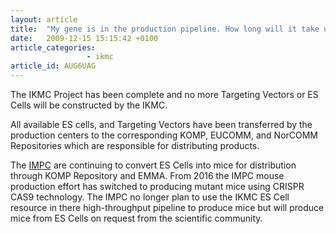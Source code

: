 ```yaml
---
layout: article
title:  "My gene is in the production pipeline. How long will it take until vectors, mutant ES cells, mutant mice are available?"
date:   2009-12-15 15:15:42 +0100
article_categories:
                 - ikmc
article_id: AUG6UAG
---
```


The IKMC Project has been complete and no more Targeting Vectors or ES Cells will be constructed by the IKMC.

All available ES cells, and Targeting Vectors have been transferred by the production centers to the corresponding KOMP, EUCOMM, and NorCOMM Repositories which are responsible for distributing products.

The [IMPC][link-impc] are continuing to convert ES Cells into mice for distribution through KOMP Repository and EMMA. From 2016 the IMPC mouse production effort has switched to producing mutant mice using CRISPR CAS9 technology. The IMPC no longer plan to use the IKMC ES Cell resource in there high-throughput pipeline to produce mice but will produce mice from ES Cells on request from the scientific community.

[link-impc]: https://www.mousephenotype.org/